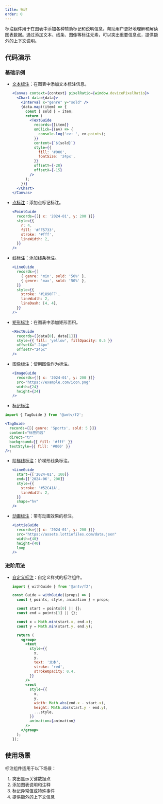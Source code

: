 ```yaml
---
title: 标注
order: 0
---
```


标注组件用于在图表中添加各种辅助标记和说明信息，帮助用户更好地理解和解读图表数据。通过添加文本、线条、图像等标注元素，可以突出重要信息点，提供额外的上下文说明。

## 代码演示

### 基础示例

- [文本标注](./demo/text.jsx)：在图表中添加文本标注信息。

  ```jsx
  <Canvas context={context} pixelRatio={window.devicePixelRatio}>
    <Chart data={data}>
      <Interval x="genre" y="sold" />
      {data.map((item) => {
        const { sold } = item;
        return (
          <TextGuide
            records={[item]}
            onClick={(ev) => {
              console.log('ev: ', ev.points);
            }}
            content={`${sold}`}
            style={{
              fill: '#000',
              fontSize: '24px',
            }}
            offsetY={-20}
            offsetX={-15}
          />
        );
      })}
    </Chart>
  </Canvas>
  ```

- [点标注](./demo/point.jsx)：添加点标记标注。

  ```jsx
  <PointGuide
    records={[{ x: '2024-01', y: 200 }]}
    style={{
      r: 4,
      fill: '#FF5733',
      stroke: '#fff',
      lineWidth: 2,
    }}
  />
  ```

- [线标注](./demo/line.jsx)：添加线条标注。

  ```jsx
  <LineGuide
    records={[
      { genre: 'min', sold: '50%' },
      { genre: 'max', sold: '50%' },
    ]}
    style={{
      stroke: '#1890FF',
      lineWidth: 2,
      lineDash: [4, 4],
    }}
  />
  ```

- [矩形标注](./demo/rect.jsx)：在图表中添加矩形面积。

  ```jsx
  <RectGuide
    records={[data[0], data[1]]}
    style={{ fill: 'yellow', fillOpacity: 0.5 }}
    offsetX="-24px"
    offsetY="24px"
  />
  ```

- [图像标注](./demo/image.jsx)：使用图像作为标注。

  ```jsx
  <ImageGuide
    records={[{ x: '2024-01', y: 200 }]}
    src="https://example.com/icon.png"
    width={24}
    height={24}
  />
  ```

- [标记标注](./demo/tag.jsx)

```jsx
import { TagGuide } from '@antv/f2';

<TagGuide
  records={[{ genre: 'Sports', sold: 5 }]}
  content="标签内容"
  direct="tr"
  background={{ fill: '#fff' }}
  textStyle={{ fill: '#000' }}
/>;
```

- [阶梯线标注](./demo/linestep.jsx)：阶梯形线条标注。

  ```jsx
  <LineGuide
    start={['2024-01', 100]}
    end={['2024-06', 200]}
    style={{
      stroke: '#52C41A',
      lineWidth: 2,
    }}
    shape="hv"
  />
  ```

- [动画标注](./demo/lottie.jsx)：带有动画效果的标注。

  ```jsx
  <LottieGuide
    records={[{ x: '2024-01', y: 200 }]}
    src="https://assets.lottiefiles.com/data.json"
    width={40}
    height={40}
    loop
  />
  ```

### 进阶用法

- [自定义标注](./demo/custom.jsx)：自定义样式的标注组件。

  ```jsx
  import { withGuide } from '@antv/f2';

  const Guide = withGuide((props) => {
    const { points, style, animation } = props;

    const start = points[0] || {};
    const end = points[1] || {};

    const x = Math.min(start.x, end.x);
    const y = Math.min(start.y, end.y);

    return (
      <group>
        <text
          style={{
            x,
            y,
            text: '文本',
            stroke: 'red',
            strokeOpacity: 0.4,
          }}
        />
        <rect
          style={{
            x,
            y,
            width: Math.abs(end.x - start.x),
            height: Math.abs(start.y - end.y),
            ...style,
          }}
          animation={animation}
        />
      </group>
    );
  });
  ```

## 使用场景

标注组件适用于以下场景：

1. 突出显示关键数据点
2. 添加图表说明和注释
3. 标记异常值或特殊事件
4. 提供额外的上下文信息
